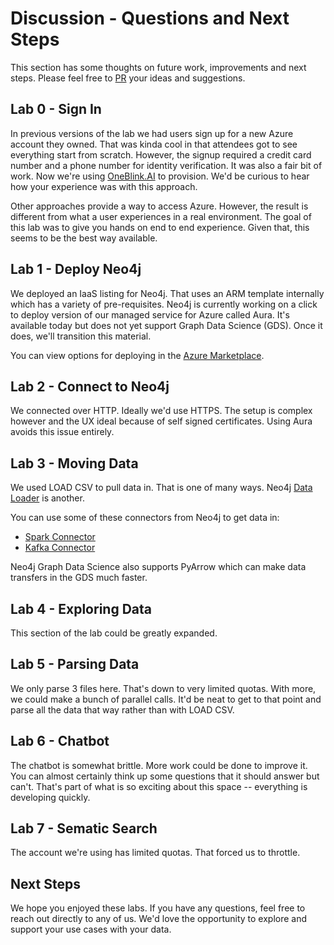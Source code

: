 # Discussion - Questions and Next Steps
This section has some thoughts on future work, improvements and next steps.  Please feel free to [PR](https://github.com/neo4j-partners/hands-on-lab-neo4j-and-azure/pulls) your ideas and suggestions.

## Lab 0 - Sign In
In previous versions of the lab we had users sign up for a new Azure account they owned.  That was kinda cool in that attendees got to see everything start from scratch.  However, the signup required a credit card number and a phone number for identity verification.  It was also a fair bit of work.  Now we're using [OneBlink.AI](https://oneblink.ai/) to provision.  We'd be curious to hear how your experience was with this approach.

Other approaches provide a way to access Azure.  However, the result is different from what a user experiences in a real environment.  The goal of this lab was to give you hands on end to end experience.  Given that, this seems to be the best way available.

## Lab 1 - Deploy Neo4j
We deployed an IaaS listing for Neo4j.  That uses an ARM template internally which has a variety of pre-requisites.  Neo4j is currently working on a click to deploy version of our managed service for Azure called Aura.  It's available today but does not yet support Graph Data Science (GDS).  Once it does, we'll transition this material.

You can view options for deploying in the [Azure Marketplace](https://azuremarketplace.microsoft.com/en-us/marketplace/apps?search=neo4j).

## Lab 2 - Connect to Neo4j
We connected over HTTP.  Ideally we'd use HTTPS.  The setup is complex however and the UX ideal because of self signed certificates.  Using Aura avoids this issue entirely.

## Lab 3 - Moving Data
We used LOAD CSV to pull data in.  That is one of many ways.  Neo4j [Data Loader](https://data-importer.neo4j.io/) is another.
 
You can use some of these connectors from Neo4j to get data in:
- [Spark Connector](https://neo4j.com/docs/spark/current/)
- [Kafka Connector](https://neo4j.com/labs/kafka/4.0/kafka-connect/)

Neo4j Graph Data Science also supports PyArrow which can make data transfers in the GDS much faster.

## Lab 4 - Exploring Data
This section of the lab could be greatly expanded.

## Lab 5 - Parsing Data
We only parse 3 files here.  That's down to very limited quotas.  With more, we could make a bunch of parallel calls.  It'd be neat to get to that point and parse all the data that way rather than with LOAD CSV.

## Lab 6 - Chatbot
The chatbot is somewhat brittle.  More work could be done to improve it.  You can almost certainly think up some questions that it should answer but can't.  That's part of what is so exciting about this space -- everything is developing quickly.

## Lab 7 - Sematic Search
The account we're using has limited quotas.  That forced us to throttle.

## Next Steps
We hope you enjoyed these labs.  If you have any questions, feel free to reach out directly to any of us.  We'd love the opportunity to explore and support your use cases with your data.
